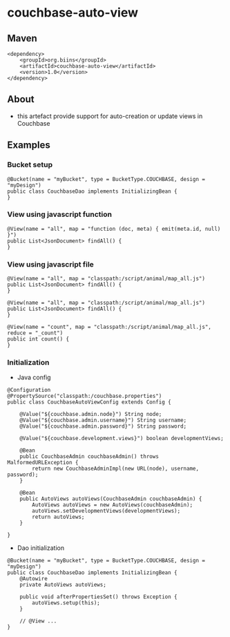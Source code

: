 # couchbase-auto-view

## Maven
```
<dependency>
    <groupId>org.biins</groupId>
    <artifactId>couchbase-auto-view</artifactId>
    <version>1.0</version>
</dependency>
```

## About

* this artefact provide support for auto-creation or update views in Couchbase

## Examples

### Bucket setup
```
@Bucket(name = "myBucket", type = BucketType.COUCHBASE, design = "myDesign")
public class CouchbaseDao implements InitializingBean {
}
```

### View using javascript function
```
@View(name = "all", map = "function (doc, meta) { emit(meta.id, null) }")
public List<JsonDocument> findAll() {
}
```
### View using javascript file
```
@View(name = "all", map = "classpath:/script/animal/map_all.js")
public List<JsonDocument> findAll() {
}
```
```
@View(name = "all", map = "classpath:/script/animal/map_all.js")
public List<JsonDocument> findAll() {
}
```
```
@View(name = "count", map = "classpath:/script/animal/map_all.js", reduce = "_count")
public int count() {
}
```

### Initialization
* Java config
```
@Configuration
@PropertySource("classpath:/couchbase.properties")
public class CouchbaseAutoViewConfig extends Config {

    @Value("${couchbase.admin.node}") String node;
    @Value("${couchbase.admin.username}") String username;
    @Value("${couchbase.admin.password}") String password;

    @Value("${couchbase.development.views}") boolean developmentViews;

    @Bean
    public CouchbaseAdmin couchbaseAdmin() throws MalformedURLException {
        return new CouchbaseAdminImpl(new URL(node), username, password);
    }

    @Bean
    public AutoViews autoViews(CouchbaseAdmin couchbaseAdmin) {
        AutoViews autoViews = new AutoViews(couchbaseAdmin);
        autoViews.setDevelopmentViews(developmentViews);
        return autoViews;
    }

}
```
* Dao initialization
```
@Bucket(name = "myBucket", type = BucketType.COUCHBASE, design = "myDesign")
public class CouchbaseDao implements InitializingBean {
    @Autowire
    private AutoViews autoViews;

    public void afterPropertiesSet() throws Exception {
        autoViews.setup(this);
    }

    // @View ...
}
```
